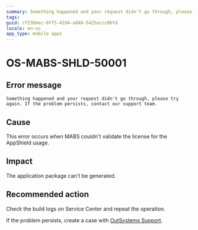 ```yaml
---
summary: Something happened and your request didn't go through, please try again. If the problem persists, contact our support team.
tags:
guid: cf23bbec-0ff5-42d4-a848-5425eccc0bfd
locale: en-us
app_type: mobile apps
---
```


# OS-MABS-SHLD-50001
## Error message

`Something happened and your request didn't go through, please try again. If the problem persists, contact our support team.`

## Cause

This error occurs when MABS couldn't validate the license for the AppShield usage.

## Impact

The application package can't be generated.

## Recommended action

Check the build logs on Service Center and repeat the operation.

If the problem persists, create a case with [OutSystems Support](https://success.outsystems.com/Support).
